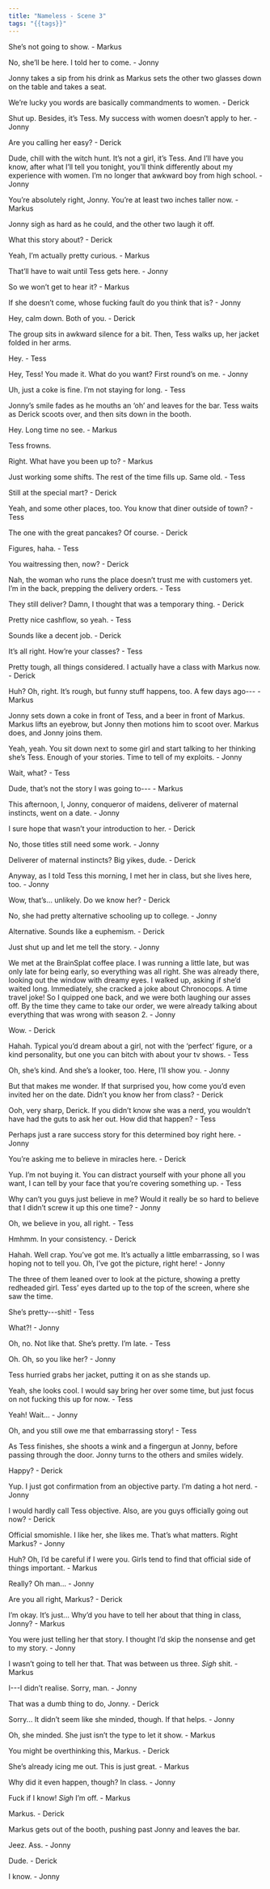 ```yaml
---
title: "Nameless - Scene 3"
tags: "{{tags}}"
---
```

She’s not going to show. - Markus

No, she’ll be here. I told her to come. - Jonny

Jonny takes a sip from his drink as Markus sets the other two glasses down on the table and takes a seat.

We’re lucky you words are basically commandments to women. - Derick

Shut up. Besides, it’s Tess. My success with women doesn’t apply to her. - Jonny

Are you calling her easy? - Derick

Dude, chill with the witch hunt. It’s not a girl, it’s Tess. And I’ll have you know, after what I’ll tell you tonight, you’ll think differently about my experience with women. I’m no longer that awkward boy from high school. - Jonny

You’re absolutely right, Jonny. You’re at least two inches taller now. - Markus

Jonny sigh as hard as he could, and the other two laugh it off.

What this story about? - Derick

Yeah, I’m actually pretty curious. - Markus

That’ll have to wait until Tess gets here. - Jonny

So we won’t get to hear it? - Markus

If she doesn’t come, whose fucking fault do you think that is? - Jonny

Hey, calm down. Both of you. - Derick

The group sits in awkward silence for a bit. Then, Tess walks up, her jacket folded in her arms.

Hey. - Tess

Hey, Tess! You made it. What do you want? First round’s on me. - Jonny

Uh, just a coke is fine. I’m not staying for long. - Tess

Jonny’s smile fades as he mouths an ‘oh’ and leaves for the bar. Tess waits as Derick scoots over, and then sits down in the booth. 

Hey. Long time no see. - Markus

Tess frowns.

Right. What have you been up to? - Markus

Just working some shifts. The rest of the time fills up. Same old. - Tess

Still at the special mart? - Derick

Yeah, and some other places, too. You know that diner outside of town? - Tess

The one with the great pancakes? Of course. - Derick

Figures, haha. - Tess

You waitressing then, now? - Derick

Nah, the woman who runs the place doesn’t trust me with customers yet. I’m in the back, prepping the delivery orders. - Tess

They still deliver? Damn, I thought that was a temporary thing. - Derick

Pretty nice cashflow, so yeah. - Tess

Sounds like a decent job. - Derick

It’s all right. How’re your classes? - Tess

Pretty tough, all things considered. I actually have a class with Markus now. - Derick

Huh? Oh, right. It’s rough, but funny stuff happens, too. A few days ago--- - Markus

Jonny sets down a coke in front of Tess, and a beer in front of Markus. Markus lifts an eyebrow, but Jonny then motions him to scoot over. Markus does, and Jonny joins them.

Yeah, yeah. You sit down next to some girl and start talking to her thinking she’s Tess. Enough of your stories. Time to tell of my exploits. - Jonny

Wait, what? - Tess

Dude, that’s not the story I was going to--- - Markus

This afternoon, I, Jonny, conqueror of maidens, deliverer of maternal instincts, went on a date. - Jonny

I sure hope that wasn’t your introduction to her. - Derick

No, those titles still need some work. - Jonny

Deliverer of maternal instincts? Big yikes, dude. - Derick

Anyway, as I told Tess this morning, I met her in class, but she lives here, too. - Jonny

Wow, that’s... unlikely. Do we know her? - Derick

No, she had pretty alternative schooling up to college. - Jonny

Alternative. Sounds like a euphemism. - Derick

Just shut up and let me tell the story. - Jonny

We met at the BrainSplat coffee place. I was running a little late, but was only late for being early, so everything was all right. She was already there, looking out the window with dreamy eyes. I walked up, asking if she’d waited long. Immediately, she cracked a joke about Chronocops. A time travel joke! So I quipped one back, and we were both laughing our asses off. By the time they came to take our order, we were already talking about everything that was wrong with season 2. - Jonny

Wow. - Derick

Hahah. Typical you’d dream about a girl, not with the ‘perfect’ figure, or a kind personality, but one you can bitch with about your tv shows. - Tess

Oh, she’s kind. And she’s a looker, too. Here, I’ll show you. - Jonny

But that makes me wonder. If that surprised you, how come you’d even invited her on the date. Didn’t you know her from class? - Derick

Ooh, very sharp, Derick. If you didn’t know she was a nerd, you wouldn’t have had the guts to ask her out. How did that happen? - Tess

Perhaps just a rare success story for this determined boy right here. - Jonny

You’re asking me to believe in miracles here. - Derick

Yup. I’m not buying it. You can distract yourself with your phone all you want, I can tell by your face that you’re covering something up. - Tess

Why can’t you guys just believe in me? Would it really be so hard to believe that I didn’t screw it up this one time? - Jonny

Oh, we believe in you, all right. - Tess

Hmhmm. In your consistency. - Derick

Hahah. Well crap. You’ve got me. It’s actually a little embarrassing, so I was hoping not to tell you. Oh, I’ve got the picture, right here! - Jonny

The three of them leaned over to look at the picture, showing a pretty redheaded girl. Tess’ eyes darted up to the top of the screen, where she saw the time. 

She’s pretty---shit! - Tess

What?! - Jonny

Oh, no. Not like that. She’s pretty. I’m late. - Tess

Oh. Oh, so you like her? - Jonny

Tess hurried grabs her jacket, putting it on as she stands up. 

Yeah, she looks cool. I would say bring her over some time, but just focus on not fucking this up for now. - Tess

Yeah! Wait... - Jonny

Oh, and you still owe me that embarrassing story! - Tess

As Tess finishes, she shoots a wink and a fingergun at Jonny, before passing through the door. Jonny turns to the others and smiles widely. 

Happy? - Derick

Yup. I just got confirmation from an objective party. I’m dating a hot nerd. - Jonny

I would hardly call Tess objective. Also, are you guys officially going out now? - Derick

Official smomishle. I like her, she likes me. That’s what matters. Right Markus? - Jonny

Huh? Oh, I’d be careful if I were you. Girls tend to find that official side of things important. - Markus

Really? Oh man... - Jonny

Are you all right, Markus? - Derick

I’m okay. It’s just... Why’d you have to tell her about that thing in class, Jonny? - Markus

You were just telling her that story. I thought I’d skip the nonsense and get to my story. - Jonny

I wasn’t going to tell her that. That was between us three. *Sigh* shit. - Markus

I---I didn’t realise. Sorry, man. - Jonny

That was a dumb thing to do, Jonny. - Derick

Sorry... It didn’t seem like she minded, though. If that helps. - Jonny

Oh, she minded. She just isn’t the type to let it show. - Markus

You might be overthinking this, Markus. - Derick

She’s already icing me out. This is just great. - Markus

Why did it even happen, though? In class. - Jonny

Fuck if I know! *Sigh* I’m off. - Markus

Markus. - Derick

Markus gets out of the booth, pushing past Jonny and leaves the bar.

Jeez. Ass. - Jonny

Dude. - Derick

I know. - Jonny